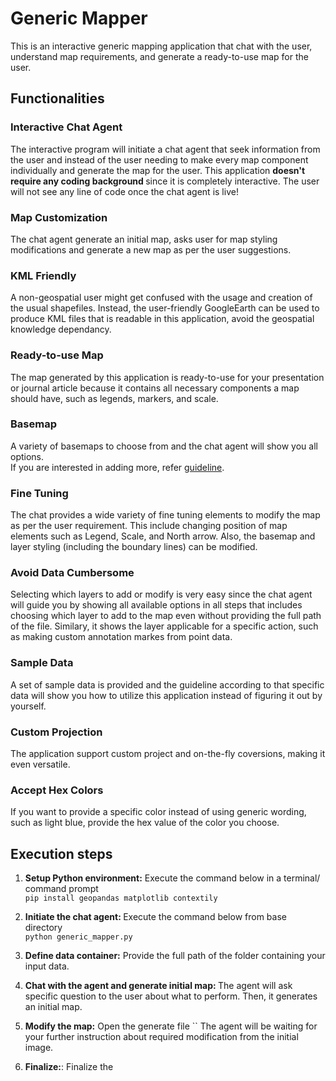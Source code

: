 # Generic Mapper
This is an interactive generic mapping application that chat with the user, understand map requirements, and generate a ready-to-use map for the user. 

## Functionalities
### Interactive Chat Agent
The interactive program will initiate a chat agent that seek information from the user and instead of the user needing to make every map component individually and generate the map for the user. This application <b> doesn't require any coding background </b>since it is completely interactive. The user will not see any line of code once the chat agent is live!

### Map Customization
The chat agent generate an initial map, asks user for map styling modifications and generate a new map as per the user suggestions.

### KML Friendly
A non-geospatial user might get confused with the usage and creation of the usual shapefiles. Instead, the user-friendly GoogleEarth can be used to produce KML files that is readable in this application, avoid the geospatial knowledge dependancy. 

### Ready-to-use Map
The map generated by this application is ready-to-use for your presentation or journal article because it contains all necessary components a map should have, such as legends, markers, and scale.

### Basemap
A variety of basemaps to choose from and the chat agent will show you all options. <br>
If you are interested in adding more, refer [guideline](https://contextily.readthedocs.io/en/latest/intro_guide.html).

### Fine Tuning
The chat provides a wide variety of fine tuning elements to modify the map as per the user requirement. This include changing position of map elements such as Legend, Scale, and North arrow. Also, the basemap and layer styling (including the boundary lines) can be modified.

### Avoid Data Cumbersome
Selecting which layers to add or modify is very easy since the chat agent will guide you by showing all available options in all steps that includes choosing which layer to add to the map even without providing the full path of the file. Similary, it shows the layer applicable for a specific action, such as making custom annotation markes from point data.

### Sample Data
A set of sample data is provided and the guideline according to that specific data will show you how to utilize this application instead of figuring it out by yourself.

### Custom Projection
The application support custom project and on-the-fly coversions, making it even versatile. 

### Accept Hex Colors
If you want to provide a specific color instead of using generic wording, such as light blue, provide the hex value of the color you choose. 

## Execution steps
1. <b>Setup Python environment:</b> Execute the command below in a terminal/ command prompt <br>`pip install geopandas matplotlib contextily`

2. <b>Initiate the chat agent: </b>Execute the command below from base directory
<br>`python generic_mapper.py`

3. <b>Define data container:</b> Provide the full path of the folder containing your input data.

4. <b>Chat with the agent and generate initial map: </b> The agent will ask specific question to the user about what to perform. Then, it generates an initial map. 

5. <b>Modify the map:</b> Open the generate file `` The agent will be waiting for your further instruction about required modification from the initial image.

6. <b> Finalize:</b>: Finalize the 
